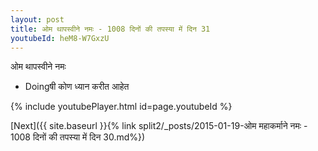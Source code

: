 ```yaml
---
layout: post
title: ओम थापस्वीने नमः - 1008 दिनों की तपस्या में दिन 31
youtubeId: heM8-W7GxzU
---
```

 
 
 ओम थापस्वीने नमः  
 
 -  Doingषी कोण ध्यान करीत आहेत 
 
  
 
  
 
 
 
 
 
 


{% include youtubePlayer.html id=page.youtubeId %}
 
[Next]({{ site.baseurl }}{% link  split2/_posts/2015-01-19-ओम महाकर्माने नमः - 1008 दिनों की तपस्या में दिन 30.md%})
 
